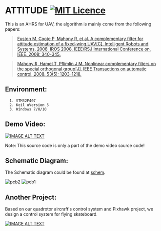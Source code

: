 # ATTITUDE  [![MIT Licence](https://badges.frapsoft.com/os/mit/mit.svg?v=103)](https://opensource.org/licenses/mit-license.php)

This is an AHRS for UAV, the algorithm is mainly come from the following papers: 
>[Euston M, Coote P, Mahony R, et al. A complementary filter for attitude estimation of a fixed-wing UAV[C]. Intelligent Robots and Systems, 2008. IROS 2008. IEEE/RSJ International Conference on. IEEE, 2008: 340-345.][link1]

>[Mahony R, Hamel T, Pflimlin J M. Nonlinear complementary filters on the special orthogonal group[J]. IEEE Transactions on automatic control, 2008, 53(5): 1203-1218.][link2]

[link1]: http://users.cecs.anu.edu.au/~Jonghyuk.Kim/pdf/2008_Euston_iros_v1.04.pdf
[link2]: https://hal-univ-tlse3.archives-ouvertes.fr/hal-00488376/document

## Environment:
```
  1. STM32F407
  2. Keil uVersion 5
  3. Windows 7/8/10
```
## Demo Video:

[![IMAGE ALT TEXT](http://img.youtube.com/vi/lu3YBzcjbMQ/0.jpg)](https://www.youtube.com/embed/lu3YBzcjbMQ "Play")

Note: This source code is only a part of the demo video source code!
## Schematic Diagram:
The Schematic diagram could be found at [schem](./SchematicDiagram/schematicDiagram.pdf).

![pcb2](https://github.com/crisb-DUT/Attitude/raw/master/SchematicDiagram/pcb2.png)
![pcb1](https://github.com/crisb-DUT/Attitude/raw/master/SchematicDiagram/pcb.png)

## Another Project:
Based on our quadrotor aircraft's control system and Pixhawk project, we design a control system for flying skateboard.

[![IMAGE ALT TEXT](http://img.youtube.com/vi/OMiPqYcYU0A/0.jpg)](https://www.youtube.com/embed/OMiPqYcYU0A "Play")